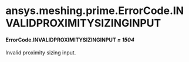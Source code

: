 # ansys.meshing.prime.ErrorCode.INVALIDPROXIMITYSIZINGINPUT



#### ErrorCode.INVALIDPROXIMITYSIZINGINPUT *= 1504*

Invalid proximity sizing input.

<!-- !! processed by numpydoc !! -->
